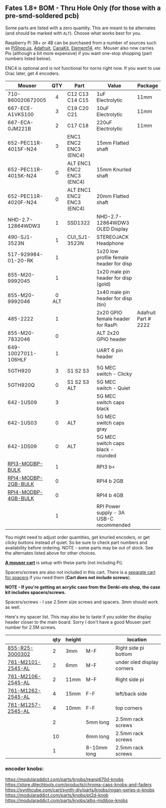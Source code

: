 ## Fates 1.8+ BOM - Thru Hole Only (for those with a pre-smd-soldered pcb)

Some parts are listed with a zero quantity. This are meant to be alternates (and should be marked with `ALT`). Choose what works best for you.

Raspberry Pi 3B+ or 4B can be purchased from a number of sources such as [PiShop.us](https://www.pishop.us/product/raspberry-pi-4-model-b-1gb/), [Adafruit](https://www.adafruit.com/product/3775?src=raspberrypi), [CanaKit](https://www.canakit.com/raspberry-pi-3-model-b-plus.html?cid=usd&src=raspberrypi&src=raspberrypi), [Element14](http://www.newark.com/49AC7637?src=raspberrypi), etc.
Mouser also now carries Pis (although a bit more expensive) if you want one-stop shopping (part numbers listed below).

ENC4 is optional and is not functional for norns right now. If you want to use Orac later, get 4 encoders.

| Mouser  | QTY | Part | Value | Package |
|-----|:--:|-----|-----|-----|
|710-860020672005|4|C12 C13 C14 C15|1uF Electrolytic|11mm|
|667-ECE-A1VKS100|3|C19 C20 C21|10uF Electrolytic|11mm|
|667-ECA-0JM221B|2|C17 C18|220uF Electrolytic|11mm|                                                                                                                                                                                                                                                                                                                                                                                                                                                                                                                                                                                                                                                         
|652-PEC11R-4015F-N24|3|ENC1 ENC2 ENC3 (ENC4)|15mm Flatted shaft||
|652-PEC11R-4015K-N24|0|ALT ENC1 ENC2 ENC3 (ENC4)|15mm Knurled shaft||
|652-PEC11R-4020F-N24|0|ALT ENC1 ENC2 ENC3 (ENC4)|20mm Flatted shaft||
|NHD-2.7-12864WDW3|1|SSD1322|NHD-2.7-12864WDW3 OLED Display|
|490-SJ1-3523N|1|CUI_SJ1-3523N|STEREOJACK Headphone||
|517-929984-01-20-RK|1||1x20 low profile female header for disp||
|855-M20-9992045|1||1x20 male pin header for disp (gold)||
|855-M20-9992046|0 ALT ||1x40 male pin header for disp (tin)||
|485-2222|1||2x20 GPIO female header for RasPi|Adafruit Part # 2222|
|855-M20-7832046|0||ALT 2x20 GPIO header||
|649-10027011-106HLF|1||UART 6 pin header||
|5GTH920|3|S1 S2 S3|5G MEC switch - Clicky||
|5GTH920Q|0|S1 S2 S3 ALT|5G MEC switch - Quiet||
|642-1US09|3| |5G MEC switch caps black||
|642-1US03|0| ALT |5G MEC switch caps gray||
|642-1DS09|0| ALT |5G MEC switch caps black - rounded||
|[RPI3-MODBP-BULK](http://www.mouser.com/Search/ProductDetail.aspx?R=RPI3-MODBP-BULK)|1| |RPI3 b+||
|[RPI4-MODBP-2GB-BULK](http://www.mouser.com/Search/ProductDetail.aspx?R=RPI4-MODBP-2GB-BULK)|0| |RPI4 b 2GB||
|[RPI4-MODBP-4GB-BULK](http://www.mouser.com/Search/ProductDetail.aspx?R=RPI4-MODBP-4GB-BULK)|0| |RPI4 b 4GB||
||1| |RPI Power supply - 3A USB-C recommended||

You might need to adjust order quantities, get knurled encoders, or get clicky buttons instead of quiet. So be sure to check part numbers and availability before ordering. NOTE - some parts may be out of stock. See the alternates listed above for other choices.

**[A mouser cart](https://www.mouser.com/ProjectManager/ProjectDetail.aspx?AccessID=c39648324f )** is setup with these parts (not including Pi). 

Spacers/screws are also not included in this cart. There is a [separate cart for spacers](https://www.mouser.com/ProjectManager/ProjectDetail.aspx?AccessID=367d290c06) if you need them (**Cart does not include screws**).


**NOTE - If you're getting an acrylic case from the Denki-oto shop, the case kit includes spacers/screws.**

Spacers/screws - I use 2.5mm size screws and spacers. 3mm should work as well.

Here's my spacer list. This may also be to taste if you solder the display header closer to the main board. Sorry I don't have a good Mouser part number for 2.5M screws.

|   | qty | height |  | location  |
|-----|--|-----|-----|-----|
|[855-R25-3000302](http://www.mouser.com/Search/ProductDetail.aspx?R=855-R25-3000302)|2|3mm|M-F|Right side pi bottom|
|[761-M2101-2545-AL](http://www.mouser.com/Search/ProductDetail.aspx?R=761-M2101-2545-AL)|2|6mm|M-F|under oled display corners|
|[761-M2106-2545-AL](http://www.mouser.com/Search/ProductDetail.aspx?R=761-M2106-2545-AL)|2|11mm|M-F|Right side pi|
|[761-M1262-2545-AL](http://www.mouser.com/Search/ProductDetail.aspx?R=761-M1262-2545-AL)|4|15mm|F-F|left/back side|
|[761-M1257-2545-AL](http://www.mouser.com/Search/ProductDetail.aspx?R=761-M1257-2545-AL)|4|10mm|F-F|top corners|
||2||5mm long|2.5mm rack screws|
||10||6mm long|2.5mm rack screws|
||1||8-10mm long|2.5mm rack screws|


### encoder knobs:

 https://modularaddict.com/parts/knobs/reanp670d-knobs  
 https://store.djtechtools.com/products/chroma-caps-knobs-and-faders  
 https://synthcube.com/cart/synth-diy/parts/knobs/rogan-series-p-knobs  
 https://modularaddict.com/parts/knobs/pt2d-knob  
 https://modularaddict.com/parts/knobs/albs-midibox-knobs  
